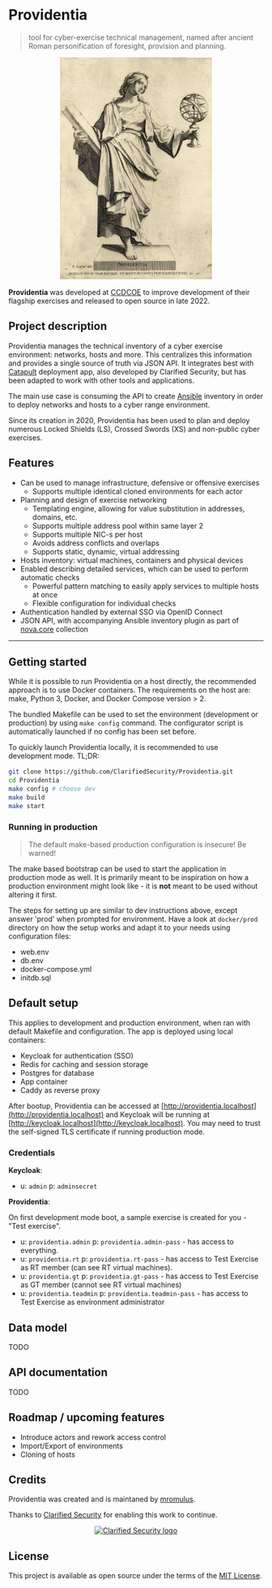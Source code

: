 # Providentia

> tool for cyber-exercise technical management, named after ancient Roman personification of foresight, provision and planning.

<div align="center">

![Providentia image](/app/assets/images/providentia.jpg)

</div>

**Providentia** was developed at [CCDCOE](https://ccdcoe.org) to improve development of their flagship exercises and released to open source in late 2022.

## Project description

Providentia manages the technical inventory of a cyber exercise environment: networks, hosts and more. This centralizes this information and provides a single source of truth via JSON API. It integrates best with [Catapult](https://github.com/ClarifiedSecurity/catapult) deployment app, also developed by Clarified Security, but has been adapted to work with other tools and applications.

The main use case is consuming the API to create [Ansible](https://www.ansible.com/) inventory in order to deploy networks and hosts to a cyber range environment.

Since its creation in 2020, Providentia has been used to plan and deploy numerous Locked Shields (LS), Crossed Swords (XS) and non-public cyber exercises.

## Features

- Can be used to manage infrastructure, defensive or offensive exercises
  - Supports multiple identical cloned environments for each actor
- Planning and design of exercise networking
  - Templating engine, allowing for value substitution in addresses, domains, etc.
  - Supports multiple address pool within same layer 2
  - Supports multiple NIC-s per host
  - Avoids address conflicts and overlaps
  - Supports static, dynamic, virtual addressing
- Hosts inventory: virtual machines, containers and physical devices
- Enabled describing detailed services, which can be used to perform automatic checks
  - Powerful pattern matching to easily apply services to multiple hosts at once
  - Flexible configuration for individual checks
- Authentication handled by external SSO via OpenID Connect
- JSON API, with accompanying Ansible inventory plugin as part of [nova.core](https://github.com/novateams/nova.core) collection

---

## Getting started

While it is possible to run Providentia on a host directly, the recommended approach is to use Docker containers. The requirements on the host are: make, Python 3, Docker, and Docker Compose version > 2.

The bundled Makefile can be used to set the environment (development or production) by using `make config` command. The configurator script is automatically launched if no config has been set before.

To quickly launch Providentia locally, it is recommended to use development mode. TL;DR:

```sh
git clone https://github.com/ClarifiedSecurity/Providentia.git
cd Providentia
make config # choose dev
make build
make start
```

### Running in production

> The default make-based production configuration is insecure! Be warned!

The make based bootstrap can be used to start the application in production mode as well. It is primarily meant to be inspiration on how a production environment might look like - it is **not** meant to be used without altering it first.

The steps for setting up are similar to dev instructions above, except answer 'prod' when prompted for environment. Have a look at `docker/prod` directory on how the setup works and adapt it to your needs using configuration files:

- web.env
- db.env
- docker-compose.yml
- initdb.sql

## Default setup

This applies to development and production environment, when ran with default Makefile and configuration. The app is deployed using local containers:

- Keycloak for authentication (SSO)
- Redis for caching and session storage
- Postgres for database
- App container
- Caddy as reverse proxy

After bootup, Providentia can be accessed at [http://providentia.localhost](http://providentia.localhost) and Keycloak will be running at [http://keycloak.localhost](http://keycloak.localhost). You may need to trust the self-signed TLS certificate if running production mode.

### Credentials

**Keycloak**:

- u: `admin` p: `adminsecret`

**Providentia**:

On first development mode boot, a sample exercise is created for you - "Test exercise".

- u: `providentia.admin` p: `providentia.admin-pass` - has access to everything.
- u: `providentia.rt` p: `providentia.rt-pass` - has access to Test Exercise as RT member (can see RT virtual machines).
- u: `providentia.gt` p: `providentia.gt-pass` - has access to Test Exercise as GT member (cannot see RT virtual machines)
- u: `providentia.teadmin` p: `providentia.teadmin-pass` - has access to Test Exercise as environment administrator

## Data model

TODO

## API documentation

TODO

## Roadmap / upcoming features

- Introduce actors and rework access control
- Import/Export of environments
- Cloning of hosts

## Credits

Providentia was created and is maintaned by [mromulus](https://github.com/mromulus).

Thanks to [Clarified Security](https://clarifiedsecurity.com) for enabling this work to continue.

<p align="center">
  <a href="https://clarifiedsecurity.com">
    <picture>
      <source media="(prefers-color-scheme: dark)" srcset="https://user-images.githubusercontent.com/393247/223430817-82d6422c-9fe0-4836-a401-6eb0f588dc7a.png">
      <source media="(prefers-color-scheme: light)" srcset="https://user-images.githubusercontent.com/393247/223430780-9072ba4b-8c7c-4d55-8f5a-a8107d7cce00.png">
      <img alt="Clarified Security logo" src="https://user-images.githubusercontent.com/393247/223430780-9072ba4b-8c7c-4d55-8f5a-a8107d7cce00.png">
    </picture>
  </a>
</p>

## License

This project is available as open source under the terms of the [MIT License](https://opensource.org/licenses/MIT).
